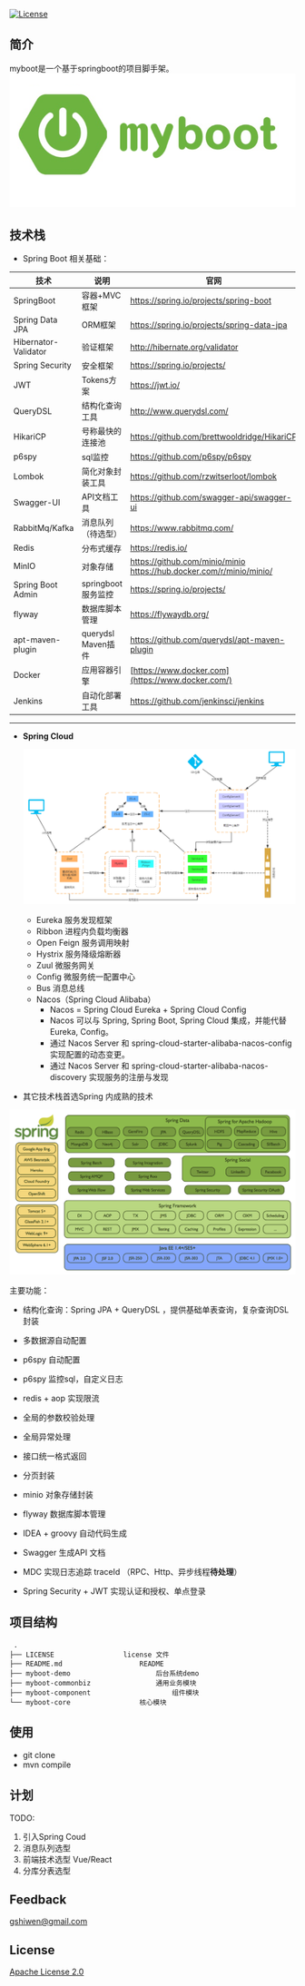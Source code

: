 [![License](https://img.shields.io/github/license/apache/incubator-streampipes.svg)](http://www.apache.org/licenses/LICENSE-2.0)


## 简介
myboot是一个基于springboot的项目脚手架。
<img src="./LOGO.png" alt="myboot" style="zoom:75%;" />



## 技术栈

- Spring Boot 相关基础：

| 技术                 | 说明                | 官网                                                         |
| -------------------- | ------------------- | ------------------------------------------------------------ |
| SpringBoot           | 容器+MVC框架        | https://spring.io/projects/spring-boot                       |
| Spring Data JPA      | ORM框架             | https://spring.io/projects/spring-data-jpa                   |
| Hibernator-Validator | 验证框架            | http://hibernate.org/validator                               |
| Spring Security      | 安全框架            | https://spring.io/projects/                                  |
| JWT                  | Tokens方案          | https://jwt.io/                                              |
| QueryDSL             | 结构化查询工具      | http://www.querydsl.com/                                     |
| HikariCP             | 号称最快的连接池    | https://github.com/brettwooldridge/HikariCP                  |
| p6spy                | sql监控             | https://github.com/p6spy/p6spy                               |
| Lombok               | 简化对象封装工具    | https://github.com/rzwitserloot/lombok                       |
| Swagger-UI           | API文档工具         | https://github.com/swagger-api/swagger-ui                    |
| RabbitMq/Kafka       | 消息队列（待选型）  | https://www.rabbitmq.com/                                    |
| Redis                | 分布式缓存          | https://redis.io/                                            |
| MinIO                | 对象存储            | https://github.com/minio/minio https://hub.docker.com/r/minio/minio/ |
| Spring Boot Admin    | springboot 服务监控 | https://spring.io/projects/                                  |
| flyway               | 数据库脚本管理      | https://flywaydb.org/                                        |
| apt-maven-plugin     | querydsl Maven插件  | https://github.com/querydsl/apt-maven-plugin                 |
| Docker               | 应用容器引擎        | [https://www.docker.com](https://www.docker.com/)            |
| Jenkins              | 自动化部署工具      | https://github.com/jenkinsci/jenkins                         |

***



- **Spring Cloud**

  ![spring-cloud](./assets/spring-cloud.png)

  - Eureka 服务发现框架
  - Ribbon 进程内负载均衡器
  - Open Feign 服务调用映射
  - Hystrix 服务降级熔断器
  - Zuul 微服务网关
  - Config 微服务统一配置中心
  - Bus 消息总线
  - Nacos（Spring Cloud Alibaba）
    - Nacos = Spring Cloud Eureka + Spring Cloud Config
    - Nacos 可以与 Spring, Spring Boot, Spring Cloud 集成，并能代替  Eureka, Config。
    - 通过 Nacos Server 和 spring-cloud-starter-alibaba-nacos-config 实现配置的动态变更。
    - 通过 Nacos Server 和 spring-cloud-starter-alibaba-nacos-discovery 实现服务的注册与发现

- 其它技术栈首选Spring 内成熟的技术

![spring-stack](./assets/spring-stack.png)



主要功能：

- 结构化查询：Spring JPA + QueryDSL ，提供基础单表查询，复杂查询DSL封装

- 多数据源自动配置

- p6spy 自动配置

- p6spy 监控sql，自定义日志

- redis + aop 实现限流

- 全局的参数校验处理

- 全局异常处理

- 接口统一格式返回

- 分页封装

- minio 对象存储封装

- flyway 数据库脚本管理

- IDEA + groovy 自动代码生成

- Swagger 生成API 文档

- MDC 实现日志追踪 traceId （RPC、Http、异步线程**待处理**）

- Spring Security + JWT 实现认证和授权、单点登录

  

## 项目结构

~~~
 .
├── LICENSE					license 文件
├── README.md					README
├── myboot-demo	         			后台系统demo
├── myboot-commonbiz				通用业务模块
├── myboot-component			        组件模块
└── myboot-core					核心模块
~~~

## 使用

* git clone 
* mvn compile


## 计划

TODO:
1. 引入Spring Coud
2. 消息队列选型
3. 前端技术选型 Vue/React
4. 分库分表选型


## Feedback

 [gshiwen@gmail.com](mailto:gshiwen@gmail.com)

## License

[Apache License 2.0](LICENSE)




